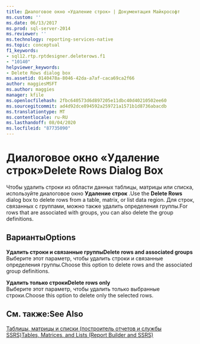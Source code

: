 ```yaml
---
title: Диалоговое окно «Удаление строк» | Документация Майкрософт
ms.custom: ''
ms.date: 06/13/2017
ms.prod: sql-server-2014
ms.reviewer: ''
ms.technology: reporting-services-native
ms.topic: conceptual
f1_keywords:
- sql12.rtp.rptdesigner.deleterows.f1
- "10140"
helpviewer_keywords:
- Delete Rows dialog box
ms.assetid: 0140478a-8046-42da-a7af-caca69ca2f66
author: maggiesMSFT
ms.author: maggies
manager: kfile
ms.openlocfilehash: 2fbc640573d6d897205e11dbc40d40210502ee60
ms.sourcegitcommit: ad4d92dce894592a259721a1571b1d8736abacdb
ms.translationtype: MT
ms.contentlocale: ru-RU
ms.lasthandoff: 08/04/2020
ms.locfileid: "87735090"
---
```

# <a name="delete-rows-dialog-box"></a><span data-ttu-id="35f62-102">Диалоговое окно «Удаление строк»</span><span class="sxs-lookup"><span data-stu-id="35f62-102">Delete Rows Dialog Box</span></span>
  <span data-ttu-id="35f62-103">Чтобы удалить строки из области данных таблицы, матрицы или списка, используйте диалоговое окно **Удаление строк** .</span><span class="sxs-lookup"><span data-stu-id="35f62-103">Use the **Delete Rows** dialog box to delete rows from a table, matrix, or list data region.</span></span> <span data-ttu-id="35f62-104">Для строк, связанных с группами, можно также удалить определения группы.</span><span class="sxs-lookup"><span data-stu-id="35f62-104">For rows that are associated with groups, you can also delete the group definitions.</span></span>  
  
## <a name="options"></a><span data-ttu-id="35f62-105">Варианты</span><span class="sxs-lookup"><span data-stu-id="35f62-105">Options</span></span>  
 <span data-ttu-id="35f62-106">**Удалить строки и связанные группы**</span><span class="sxs-lookup"><span data-stu-id="35f62-106">**Delete rows and associated groups**</span></span>  
 <span data-ttu-id="35f62-107">Выберите этот параметр, чтобы удалить строки и связанные определения группы.</span><span class="sxs-lookup"><span data-stu-id="35f62-107">Choose this option to delete rows and the associated group definitions.</span></span>  
  
 <span data-ttu-id="35f62-108">**Удалить только строки**</span><span class="sxs-lookup"><span data-stu-id="35f62-108">**Delete rows only**</span></span>  
 <span data-ttu-id="35f62-109">Выберите этот параметр, чтобы удалить только выбранные строки.</span><span class="sxs-lookup"><span data-stu-id="35f62-109">Choose this option to delete only the selected rows.</span></span>  
  
## <a name="see-also"></a><span data-ttu-id="35f62-110">См. также:</span><span class="sxs-lookup"><span data-stu-id="35f62-110">See Also</span></span>  
 [<span data-ttu-id="35f62-111">Таблицы, матрицы и списки (построитель отчетов и службы SSRS)</span><span class="sxs-lookup"><span data-stu-id="35f62-111">Tables, Matrices, and Lists &#40;Report Builder and SSRS&#41;</span></span>](report-design/create-invoices-and-forms-with-lists-report-builder-and-ssrs.md)  
  
  
